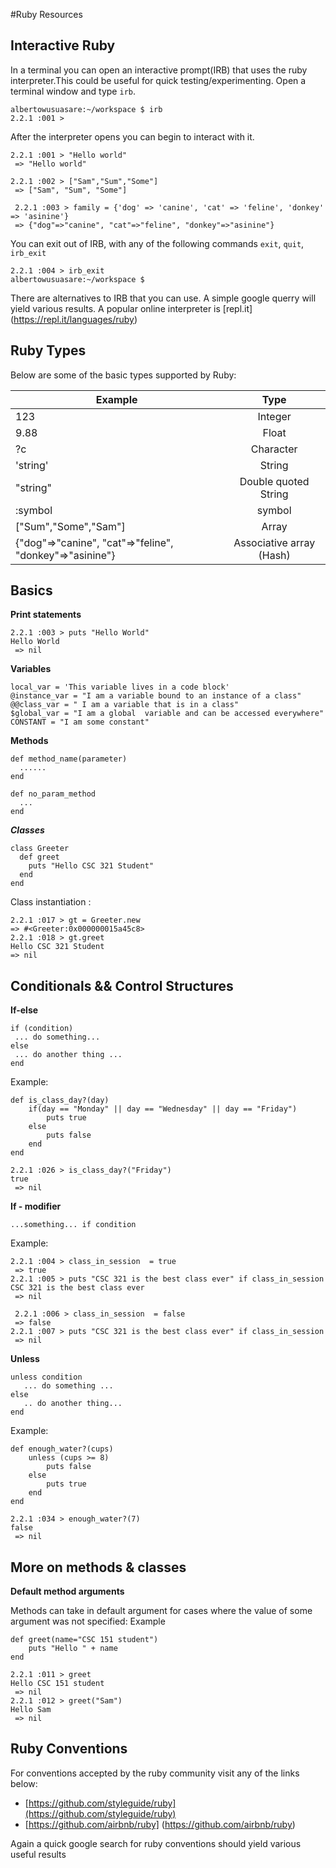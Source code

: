 #Ruby Resources

Interactive Ruby
----------------
In a terminal you can open an interactive prompt(IRB) that uses the  ruby interpreter.This could be useful for quick testing/experimenting.
Open a terminal window and type `irb`.

```
albertowusuasare:~/workspace $ irb
2.2.1 :001 > 
```
After the interpreter opens you can begin to interact with it. 
```
2.2.1 :001 > "Hello world"
 => "Hello world" 

2.2.1 :002 > ["Sam","Sum","Some"]
 => ["Sam", "Sum", "Some"] 
 
 2.2.1 :003 > family = {'dog' => 'canine', 'cat' => 'feline', 'donkey' => 'asinine'}                                                    
 => {"dog"=>"canine", "cat"=>"feline", "donkey"=>"asinine"} 
```
You can  exit out of IRB, with any of the following commands `exit`, `quit`, `irb_exit`
```
2.2.1 :004 > irb_exit
albertowusuasare:~/workspace $ 
```
There are alternatives to IRB that you can use. A simple google querry will yield various results. A popular online interpreter is [repl.it] (https://repl.it/languages/ruby)

Ruby Types
----------
Below are some of the basic types supported by Ruby:

|Example |Type |
|--------|:---:|
|123     | Integer  |
|9.88    |Float     |
|?c      | Character|
|'string'|String    |
|"string"| Double quoted String|
|:symbol | symbol|
| ["Sum","Some","Sam"] | Array |
|{"dog"=>"canine", "cat"=>"feline", "donkey"=>"asinine"} |Associative array (Hash)|

Basics
--------

**Print statements**
```
2.2.1 :003 > puts "Hello World"
Hello World
 => nil 
 ```
 **Variables**
 ```
local_var = 'This variable lives in a code block'
@instance_var = "I am a variable bound to an instance of a class"
@@class_var = " I am a variable that is in a class"
$global_var = "I am a global  variable and can be accessed everywhere"
CONSTANT = "I am some constant"
 ```
 **Methods**
 ```
 def method_name(parameter)
   ......
 end
 
 def no_param_method
   ...
 end
 ```
 ***Classes***
 ```
 class Greeter
   def greet
     puts "Hello CSC 321 Student"
   end
 end
 ```
 Class instantiation :
 ```
 2.2.1 :017 > gt = Greeter.new
 => #<Greeter:0x000000015a45c8> 
2.2.1 :018 > gt.greet
Hello CSC 321 Student
 => nil 
 ```
Conditionals && Control Structures
-------------------
**If-else**
```
if (condition)
 ... do something...
else
 ... do another thing ...
end
```
Example:
```
def is_class_day?(day)
    if(day == "Monday" || day == "Wednesday" || day == "Friday")
        puts true
    else
        puts false
    end
end

2.2.1 :026 > is_class_day?("Friday")
true
 => nil 
```

**If - modifier**
```
...something... if condition

```
Example:
```
2.2.1 :004 > class_in_session  = true
 => true 
2.2.1 :005 > puts "CSC 321 is the best class ever" if class_in_session
CSC 321 is the best class ever
 => nil 
 
 2.2.1 :006 > class_in_session  = false
 => false 
2.2.1 :007 > puts "CSC 321 is the best class ever" if class_in_session
 => nil 
```
**Unless**
```
unless condition 
   ... do something ...
else
   .. do another thing...
end
```
Example:
```
def enough_water?(cups)
    unless (cups >= 8)
        puts false
    else
        puts true
    end
end

2.2.1 :034 > enough_water?(7)
false
 => nil 
```
More on methods & classes
-------------------
**Default method arguments**

Methods can take in default argument for cases where the value of some argument was not specified:
Example
```
def greet(name="CSC 151 student")
    puts "Hello " + name
end

2.2.1 :011 > greet
Hello CSC 151 student
 => nil 
2.2.1 :012 > greet("Sam")
Hello Sam
 => nil 
```
Ruby Conventions
-----------------
For conventions accepted by the ruby community visit any of the links below:
+ [https://github.com/styleguide/ruby](https://github.com/styleguide/ruby)
+ [https://github.com/airbnb/ruby] (https://github.com/airbnb/ruby)

Again a quick google search for ruby conventions should yield various useful results

